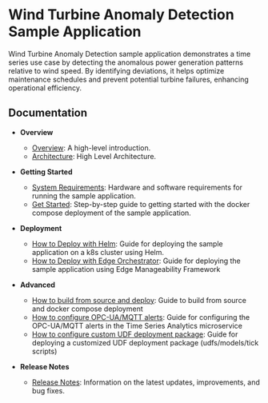 # Wind Turbine Anomaly Detection Sample Application

Wind Turbine Anomaly Detection sample application demonstrates a time series use case by detecting the anomalous power generation patterns relative to wind speed. By identifying deviations, it helps optimize maintenance schedules and prevent potential turbine failures, enhancing operational efficiency. 

## Documentation

- **Overview**
  - [Overview](docs/user-guide/Overview.md): A high-level introduction.
  - [Architecture](docs/user-guide/how-it-works.md#high-level-architecture): High Level Architecture.

- **Getting Started**
  - [System Requirements](docs/user-guide/system-requirements.md): Hardware and software requirements for running the sample application.
  - [Get Started](docs/user-guide/get-started.md): Step-by-step guide to getting started with the docker compose deployment of the sample application.

- **Deployment**
  - [How to Deploy with Helm](docs/user-guide/how-to-deploy-with-helm.md): Guide for deploying the sample application on a k8s cluster using Helm.
  - [How to Deploy with Edge Orchestrator](docs/user-guide/how-to-deploy-with-edge-orchestrator.md): Guide for deploying the sample application using Edge Manageability Framework

- **Advanced**
  - [How to build from source and deploy](docs/user-guide/how-to-build-from-source.md): Guide to build from source and docker compose deployment
  - [How to configure OPC-UA/MQTT alerts](docs/user-guide/how-to-configure-alerts.md): Guide for configuring the OPC-UA/MQTT alerts in the Time Series Analytics microservice
  - [How to configure custom UDF deployment package](docs/user-guide/how-to-configure-custom-udf.md): Guide for deploying a customized UDF deployment package (udfs/models/tick scripts)

- **Release Notes**
  - [Release Notes](docs/user-guide/release_notes/Overview.md): Information on the latest updates, improvements, and bug fixes.


